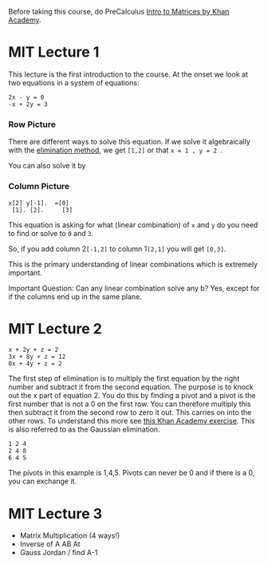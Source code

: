 
Before taking this course, do PreCalculus [Intro to Matrices by Khan Academy](https://www.khanacademy.org/math/precalculus/precalc-matrices#intro-to-matrices).


# MIT Lecture 1

This lecture is the first introduction to the course. At the onset we look at two equations in a system of equations:

```
2x - y = 0
-x + 2y = 3

```
### Row Picture


There are different ways to solve this equation. If we solve it algebraically with the [elimination method](https://www.khanacademy.org/math/algebra/systems-of-linear-equations/modal/v/identifying-equivalent-systems-of-equations), we get ```[1,2]``` or that ```x = 1 , y = 2 ```.

You can also solve it by 


### Column Picture

```
x[2] y[-1].  =[0]
 [1]. [2].     [3]

```

This equation is asking for what (linear combination) of ```x``` and ```y``` do you need to find or solve to  ```0``` and ```3```.


So, if you add column 2```[-1,2]``` to column 1```[2,1]``` you will get ```[0,3]```. 

This is the primary understanding of linear combinations which is extremely important.

Important Question: Can any linear combination solve any b? Yes, except for if the columns end up in the same plane.




# MIT Lecture 2

```
x + 2y + z = 2
3x + 8y + z = 12
0x + 4y + z = 2
```


The first step of elimination is to multiply the first equation by the right number and subtract it from the second equation. The purpose is to knock out the x part of equation 2.  You do this by finding a pivot and a pivot is the first number that is not a 0 on the first row. You can therefore multiply this then subtract it from the second row to zero it out. This carries on into the other rows. To understand this more see [this Khan Academy exercise](https://www.khanacademy.org/math/precalculus/precalc-matrices/row-echelon-and-gaussian-elimination/v/matrices-reduced-row-echelon-form-2). This is also referred to as the Gaussian elimination.

```
1 2 4
2 4 8
6 4 5
```

The pivots in this example is 1,4,5. Pivots can never be 0 and if there is a 0, you can exchange it.


# MIT Lecture 3

- Matrix Multiplication (4 ways!)
- Inverse of A AB At
- Gauss Jordan / find A-1